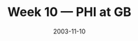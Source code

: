 ---
layout: game
title: Week 10 — PHI at GB
season: 2003
game_id: 2003_10_PHI_GB
week: 10
date: 2003-11-10
home_team: GB
away_team: PHI
final_home: 14
final_away: 17
pbp_url: /assets/data/pbp/2003/2003_10_PHI_GB.csv.gz
---